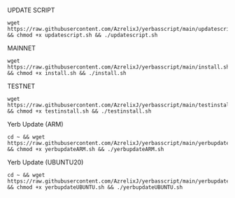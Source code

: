 UPDATE SCRIPT
```
wget https://raw.githubusercontent.com/AzrelixJ/yerbasscript/main/updatescript.sh && chmod +x updatescript.sh && ./updatescript.sh
```



MAINNET
```
wget https://raw.githubusercontent.com/AzrelixJ/yerbasscript/main/install.sh && chmod +x install.sh && ./install.sh
```


TESTNET
```
wget https://raw.githubusercontent.com/AzrelixJ/yerbasscript/main/testinstall.sh && chmod +x testinstall.sh && ./testinstall.sh
```

Yerb Update (ARM)
```
cd ~ && wget https://raw.githubusercontent.com/AzrelixJ/yerbasscript/main/yerbupdateARM.sh && chmod +x yerbupdateARM.sh && ./yerbupdateARM.sh
```

Yerb Update (UBUNTU20)
```
cd ~ && wget https://raw.githubusercontent.com/AzrelixJ/yerbasscript/main/yerbupdateUBUNTU.sh && chmod +x yerbupdateUBUNTU.sh && ./yerbupdateUBUNTU.sh
```
